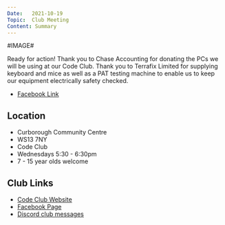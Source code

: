 ```yaml
---
Date:   2021-10-19
Topic:  Club Meeting
Content: Summary
---
```

#IMAGE#

Ready for action! Thank you to Chase Accounting for donating the PCs we will be using at our Code Club. Thank you to Terrafix Limited for supplying keyboard and mice as well as a PAT testing machine to enable us to keep our equipment electrically safety checked.

* [Facebook Link](https://www.facebook.com/1481985248595237/posts/4205165246277210/)

## Location

* Curborough Community Centre
* WS13 7NY
* Code Club
* Wednesdays 5:30 - 6:30pm
* 7 - 15 year olds welcome

## Club Links

* [Code Club Website](https://lichfield-code-club.github.io/)
* [Facebook Page](https://www.facebook.com/LichfieldCoders)
* [Discord club messages](https://discord.gg/szz6xGK)
